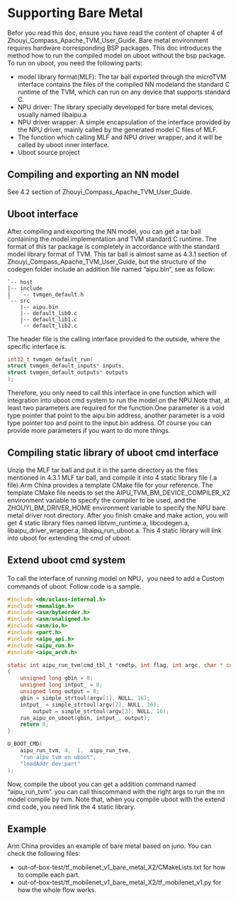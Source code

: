 <!---SPDX-License-Identifier: Apache-2.0-->
<!---Copyright (c) 2023-2024 Arm Technology (China) Co. Ltd.-->

# Supporting Bare Metal

Befor you read this doc, ensure you have read the content of chapter 4 of Zhouyi_Compass_Apache_TVM_User_Guide.
Bare metal environment requires hardware corresponding BSP packages. This doc introduces the method how to
run the compiled model on uboot without the bsp package. To run on uboot, you need the following parts:
- model library format(MLF): The tar ball exported through the microTVM interface contains the files of the
  compiled NN modeland the standard C runtime of the TVM,
  which can run on any device that supports standard C.
- NPU driver: The library specially developed for bare metal devices, usually named libaipu.a
- NPU driver wrapper: A simple encapsulation of the interface provided by the NPU driver, mainly called by
 the generated model C files of MLF.
- The function which calling MLF and NPU driver wrapper, and it will be called by uboot inner interface.
- Uboot source project

## Compiling and exporting an NN model

See 4.2 section of Zhouyi_Compass_Apache_TVM_User_Guide.

## Uboot interface

After compiling and exporting the NN model, you can get a tar ball containing the
model implementation and TVM standard C runtime. The format of this tar package is
completely in accordance with the standard model library format of TVM. This tar ball
is almost same as 4.3.1 section of Zhouyi_Compass_Apache_TVM_User_Guide, but the structure
of the codegen folder include an addition  file named “aipu.bin”, see as follow:

```
`-- host
|-- include
|   `-- tvmgen_default.h
`-- src
    |-- aipu.bin
    |-- default_lib0.c
    |-- default_lib1.c
    `-- default_lib2.c
```

The header file is the calling interface provided to the outside, where the specific interface is.

```c
int32_t tvmgen_default_run(
struct tvmgen_default_inputs* inputs,
struct tvmgen_default_outputs* outputs
);
```

Therefore, you only need to call this interface in one function which will integration into uboot
cmd system to run the model on the NPU.Note that, at least two parameters are required for the
function.One parameter is a void type pointer that point to the aipu.bin address, another
parameter is a void type pointer too and point to the input.bin address. Of course you can provide
more parameters if you want to do more things.

## Compiling static library of uboot cmd interface
Unzip the MLF tar ball and put it in the same directory as the files mentioned in 4.3.1 MLF tar ball,
and compile it into 4 static library file (.a file).Arm China provides a template CMake file for your
reference. The template CMake file needs to set the AIPU_TVM_BM_DEVICE_COMPILER_X2 environment variable
to specify the compiler to be used, and the ZHOUYI_BM_DRIVER_HOME environment variable to specify the
NPU bare metal driver root directory. After you finish cmake and make action, you will get 4 static
library files named libtvm_runtime.a, libcodegen.a, libaipu_driver_wrapper.a, libaipu_run_uboot.a.
This 4 static library will link into uboot for extending the cmd of uboot.

## Extend uboot cmd system
To call the interface of running model on NPU，you need to add a Custom commands of uboot.
Follow code is a sample.

```c
#include <dm/uclass-internal.h>
#include <memalign.h>
#include <asm/byteorder.h>
#include <asm/unaligned.h>
#include <asm/io.h>
#include <part.h>
#include <aipu_api.h>
#include <aipu_run.h>
#include <aipu_arch.h>

static int aipu_run_tvm(cmd_tbl_t *cmdtp, int flag, int argc, char * const argv[])
{
    unsigned long gbin = 0;
    unsigned long intput_ = 0;
    unsigned long output = 0;
    gbin = simple_strtoul(argv[1], NULL, 16);
    intput_ = simple_strtoul(argv[2], NULL, 16);
        output = simple_strtoul(argv[3], NULL, 16);
    run_aipu_on_uboot(gbin, intput_, output);
    return 0;
}

U_BOOT_CMD(
    aipu_run_tvm, 4,  1,  aipu_run_tvm,
    "run aipu tvm on uboot",
    "loadAddr dev:part"
);
```

Now, compile the uboot you can get a addition command named “aipu_run_tvm”.
you can call thiscommand with the right args to run the nn model compile by tvm.
Note that, when you compile uboot with the extend cmd code, you need link the 4 static library.

## Example
Arm China provides an example of bare metal based on juno. You can check the following files:
- out-of-box-test/tf_mobilenet_v1_bare_metal_X2/CMakeLists.txt for how to compile each part.
- out-of-box-test/tf_mobilenet_v1_bare_metal_X2/tf_mobilenet_v1.py for how the whole flow works.
